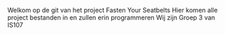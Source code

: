 Welkom op de git van het project Fasten Your Seatbelts
Hier komen alle project bestanden in en zullen erin programmeren
Wij zijn Groep 3 van IS107